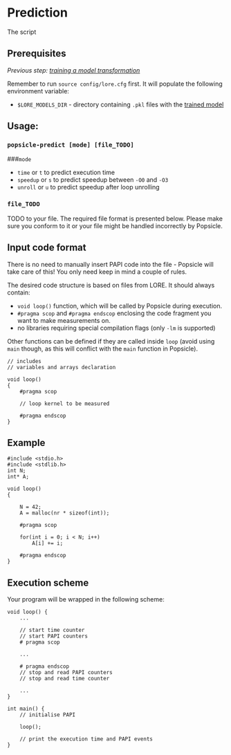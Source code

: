 # Prediction

The script 


## Prerequisites

_Previous step: [training a model transformation](05_training.md)_

Remember to run `source config/lore.cfg` first. It will populate the following environment variable:

- `$LORE_MODELS_DIR` - directory containing `.pkl` files with the [trained model](05_training.md)


## Usage: 

### `popsicle-predict [mode] [file_TODO]`

###`mode`
* `time` or `t` to predict execution time
* `speedup` or `s` to predict speedup between `-O0` and `-O3` 
* `unroll` or `u` to predict speedup after loop unrolling 

### `file_TODO`
TODO to your file. The required file format is presented below. Please make sure you conform to it or your file might be handled incorrectly by Popsicle.

## Input code format

There is no need to manually insert PAPI code into the file - Popsicle will take care of this! You only need keep in mind a couple of rules.

The desired code structure is based on files from LORE. It should always contain:
* `void loop()` function, which will be called by Popsicle during execution. 
* `#pragma scop` and `#pragma endscop` enclosing the code fragment you want to make measurements on.
* no libraries requiring special compilation flags (only `-lm` is supported)

Other functions can be defined if they are called inside `loop` (avoid using `main` though, as this will conflict with the `main` function in Popsicle).

    // includes
    // variables and arrays declaration
    
    void loop()
    {
        #pragma scop
    
        // loop kernel to be measured
    
        #pragma endscop
    }


## Example

    #include <stdio.h>
    #include <stdlib.h>
    int N;
    int* A;
    
    void loop()
    {
    
        N = 42;
        A = malloc(nr * sizeof(int));
    
        #pragma scop
        
        for(int i = 0; i < N; i++)
            A[i] += i;
                
        #pragma endscop
    }

## Execution scheme

Your program will be wrapped in the following scheme:

    void loop() {
        ...
        
        // start time counter
        // start PAPI counters
        # pragma scop
        
        ...
        
        # pragma endscop
        // stop and read PAPI counters
        // stop and read time counter
        
        ...
    }
    
    int main() {
        // initialise PAPI
    
        loop();
    
        // print the execution time and PAPI events 
    }